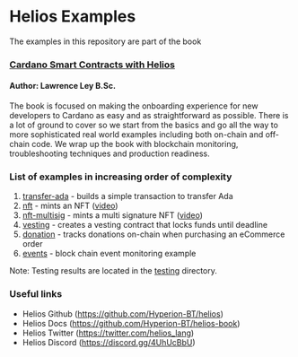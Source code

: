 # Helios Examples
The examples in this repository are part of the book

### [Cardano Smart Contracts with Helios](https://github.com/lley154/helios-examples/blob/main/docs/Cardano%20Smart%20Contracts%20with%20Helios.pdf)
#### Author: Lawrence Ley B.Sc.

The book is focused on making the onboarding experience for new developers to Cardano as easy and as straightforward as possible.  There is a lot of ground to cover so we start from the basics and go all the way to more sophisticated real world examples including both on-chain and off-chain code.  We wrap up the book with blockchain monitoring, troubleshooting techniques and production readiness.

### List of examples in increasing order of complexity
1) [transfer-ada](/transfer-ada) - builds a simple transaction to transfer Ada
2) [nft](/nft) - mints an NFT ([video](https://youtu.be/5iPqe-HNIUE)) 
3) [nft-multisig](/nft-multisig) - mints a multi signature NFT ([video](https://youtu.be/CSd9ev_XH5w))
4) [vesting](/vesting) - creates a vesting contract that locks funds until deadline
5) [donation](/donation) - tracks donations on-chain when purchasing an eCommerce order
6) [events](/events) - block chain event monitoring example

Note: Testing results are located in the [testing](/testing) directory.

### Useful links
- Helios Github (https://github.com/Hyperion-BT/helios)
- Helios Docs (https://github.com/Hyperion-BT/helios-book)
- Helios Twitter (https://twitter.com/helios_lang)
- Helios Discord (https://discord.gg/4UhUcBbU)

